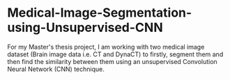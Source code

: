 # Medical-Image-Segmentation-using-Unsupervised-CNN
For my Master's thesis project, I am working with two medical image dataset (Brain image data i.e. CT and DynaCT) to firstly, segment them and then find the similarity between them using an unsupervised Convolution Neural Network (CNN) technique. 
